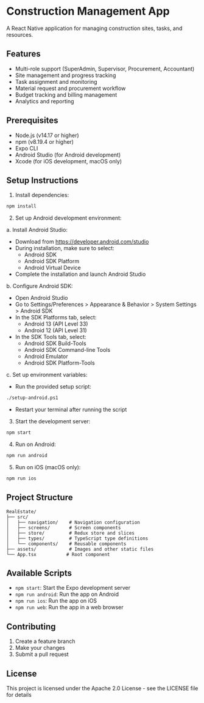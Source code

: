 # Construction Management App

A React Native application for managing construction sites, tasks, and resources.

## Features

- Multi-role support (SuperAdmin, Supervisor, Procurement, Accountant)
- Site management and progress tracking
- Task assignment and monitoring
- Material request and procurement workflow
- Budget tracking and billing management
- Analytics and reporting

## Prerequisites

- Node.js (v14.17 or higher)
- npm (v8.19.4 or higher)
- Expo CLI
- Android Studio (for Android development)
- Xcode (for iOS development, macOS only)

## Setup Instructions

1. Install dependencies:
```bash
npm install
```

2. Set up Android development environment:

a. Install Android Studio:
   - Download from https://developer.android.com/studio
   - During installation, make sure to select:
     - Android SDK
     - Android SDK Platform
     - Android Virtual Device
   - Complete the installation and launch Android Studio

b. Configure Android SDK:
   - Open Android Studio
   - Go to Settings/Preferences > Appearance & Behavior > System Settings > Android SDK
   - In the SDK Platforms tab, select:
     - Android 13 (API Level 33)
     - Android 12 (API Level 31)
   - In the SDK Tools tab, select:
     - Android SDK Build-Tools
     - Android SDK Command-line Tools
     - Android Emulator
     - Android SDK Platform-Tools

c. Set up environment variables:
   - Run the provided setup script:
```bash
./setup-android.ps1
```
   - Restart your terminal after running the script

3. Start the development server:
```bash
npm start
```

4. Run on Android:
```bash
npm run android
```

5. Run on iOS (macOS only):
```bash
npm run ios
```

## Project Structure

```
RealEstate/
├── src/
│   ├── navigation/    # Navigation configuration
│   ├── screens/       # Screen components
│   ├── store/         # Redux store and slices
│   ├── types/         # TypeScript type definitions
│   └── components/    # Reusable components
├── assets/            # Images and other static files
└── App.tsx           # Root component
```

## Available Scripts

- `npm start`: Start the Expo development server
- `npm run android`: Run the app on Android
- `npm run ios`: Run the app on iOS
- `npm run web`: Run the app in a web browser

## Contributing

1. Create a feature branch
2. Make your changes
3. Submit a pull request

## License

This project is licensed under the Apache 2.0 License - see the LICENSE file for details
